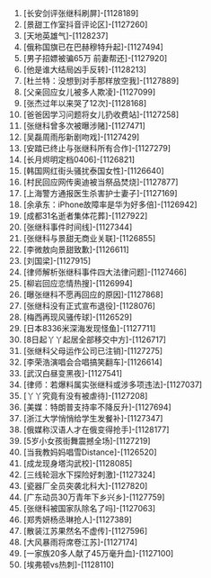 
1. [长安剑评张继科刷屏]-[1128189]
1. [景甜工作室抖音评论区]-[1127260]
1. [天地英雄气]-[1128237]
1. [俄称国旗已在巴赫穆特升起]-[1127494]
1. [男子招嫖被骗65万 前妻帮还]-[1127920]
1. [他是谁大结局凶手反转]-[1128213]
1. [杜兰特：没想到对手那样放空我]-[1127889]
1. [父亲回应女儿被多人欺凌]-[1127099]
1. [张杰过年以来哭了12次]-[1128168]
1. [爸爸因学习问题将女儿扔收费站]-[1127258]
1. [张继科曾多次被曝涉赌]-[1127471]
1. [吴磊周雨彤新剧吻戏]-[1127429]
1. [安踏已终止与张继科所有合作]-[1127279]
1. [长月烬明定档0406]-[1126821]
1. [韩国网红街头骚扰泰国女性]-[1126640]
1. [村民回应网传奥迪被当祭品焚烧]-[1127877]
1. [上海警方通报医生杀害护士妻子]-[1127169]
1. [余承东：iPhone故障率是华为好多倍]-[1126942]
1. [成都31名逝者集体花葬]-[1127922]
1. [张继科事件时间线]-[1127344]
1. [张继科与景甜无商业关联]-[1126855]
1. [李微敖向景甜致歉]-[1126611]
1. [刘国梁]-[1127915]
1. [律师解析张继科事件四大法律问题]-[1127466]
1. [柳岩回应恋情热搜]-[1126994]
1. [曝张继科不愿再回应的原因]-[1127868]
1. [张继科没有正式宣布退役]-[1128076]
1. [梅西再现风骚传球]-[1126529]
1. [日本8336米深海发现怪鱼]-[1127711]
1. [8日起丫丫起居全部移交中方]-[1126717]
1. [张继科父母运作公司已注销]-[1127275]
1. [李荣浩演唱会合唱搞笑翻车]-[1126614]
1. [武汉白昼变黑夜]-[1127541]
1. [律师：若爆料属实张继科或涉多项违法]-[1127037]
1. [丫丫究竟有没有被虐待]-[1127208]
1. [美媒：特朗普支持率不降反升]-[1127694]
1. [浙江大学悄悄给学生发餐补]-[1127347]
1. [俄媒称汉语人才在俄变得抢手]-[1128177]
1. [5岁小女孩街舞震撼全场]-[1127219]
1. [当我教妈妈唱雪Distance]-[1126520]
1. [成龙现身塔沟武校]-[1128085]
1. [三线轮洄水下探险好刺激]-[1127324]
1. [瓷器厂全员突袭北科大]-[1127820]
1. [广东动员30万青年下乡兴乡]-[1127759]
1. [张继科被国家队除名了吗]-[1127063]
1. [郑秀妍杨丞琳抢人]-[1127389]
1. [散装江苏果然名不虚传]-[1127596]
1. [大风暴雨将席卷江苏]-[1127174]
1. [一家族20多人献了45万毫升血]-[1127100]
1. [埃弗顿vs热刺]-[1128110]